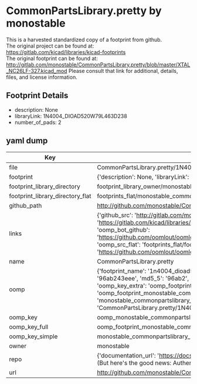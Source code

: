 # CommonPartsLibrary.pretty by monostable  
This is a harvested standardized copy of a footprint from github.  
The original project can be found at:  
https://gitlab.com/kicad/libraries/kicad-footprints  
The original footprint can be found at:
http://gitlab.com/monostable/CommonPartsLibrary.pretty/blob/master/XTAL_NC26LF-327.kicad_mod
Please consult that link for additional, details, files, and license information.  
## Footprint Details
* description: None  
* libraryLink: 1N4004_DIOAD520W79L463D238  
* number_of_pads: 2  
## yaml dump  
| Key | Value |  
| --- | --- |  
| file | CommonPartsLibrary.pretty/1N4004_DIOAD520W79L463D238.kicad_mod |  
| footprint | {'description': None, 'libraryLink': '1N4004_DIOAD520W79L463D238', 'number_of_pads': 2} |  
| footprint_library_directory | footprint_library_owner/monostable_CommonPartsLibrary.pretty |  
| footprint_library_directory_flat | footprints_flat/monostable_commonpartslibrary_1n4004_dioad520w79l463d238/working |  
| github_path | http://github.com/monostable/CommonPartsLibrary.pretty/blob/master/1N4004_DIOAD520W79L463D238.kicad_mod |  
| links | {'github_src': 'http://gitlab.com/monostable/CommonPartsLibrary.pretty/blob/master/XTAL_NC26LF-327.kicad_mod', 'github_src_repo': 'https://gitlab.com/kicad/libraries/kicad-footprints', 'oomp_bot': 'footprints/monostable_commonpartslibrary_1n4004_dioad520w79l463d238/working', 'oomp_bot_github': 'https://github.com/oomlout/oomlout_oomp_footprint_bot/tree/main/footprints/monostable_commonpartslibrary_1n4004_dioad520w79l463d238/working', 'oomp_src_flat': 'footprints_flat/footprints_flat/monostable_commonpartslibrary_1n4004_dioad520w79l463d238/working', 'oomp_src_flat_github': 'https://github.com/oomlout/oomlout_oomp_footprint_src/tree/main/footprints_flat/monostable_commonpartslibrary_1n4004_dioad520w79l463d238/working'} |  
| name | CommonPartsLibrary.pretty |  
| oomp | {'footprint_name': '1n4004_dioad520w79l463d238', 'library_name': 'commonpartslibrary', 'md5': '96ab243eee402f43dc8ab4acf0e80b08', 'md5_10': '96ab243eee', 'md5_5': '96ab2', 'md5_6': '96ab24', 'oomp_key': 'oomp_monostable_commonpartslibrary_1n4004_dioad520w79l463d238', 'oomp_key_extra': 'oomp_footprint_monostable_commonpartslibrary_1n4004_dioad520w79l463d238', 'oomp_key_full': 'oomp_footprint_monostable_commonpartslibrary_1n4004_dioad520w79l463d238_96ab24', 'oomp_key_simple': 'monostable_commonpartslibrary_1n4004_dioad520w79l463d238', 'original_filename': 'CommonPartsLibrary.pretty/1N4004_DIOAD520W79L463D238.kicad_mod', 'owner_name': 'monostable'} |  
| oomp_key | oomp_monostable_commonpartslibrary_1n4004_dioad520w79l463d238 |  
| oomp_key_full | oomp_footprint_monostable_commonpartslibrary_1n4004_dioad520w79l463d238 |  
| oomp_key_simple | monostable_commonpartslibrary_1n4004_dioad520w79l463d238 |  
| owner | monostable |  
| repo | {'documentation_url': 'https://docs.github.com/rest/overview/resources-in-the-rest-api#rate-limiting', 'message': "API rate limit exceeded for 84.66.173.59. (But here's the good news: Authenticated requests get a higher rate limit. Check out the documentation for more details.)"} |  
| url | http://github.com/monostable/CommonPartsLibrary.pretty |  

